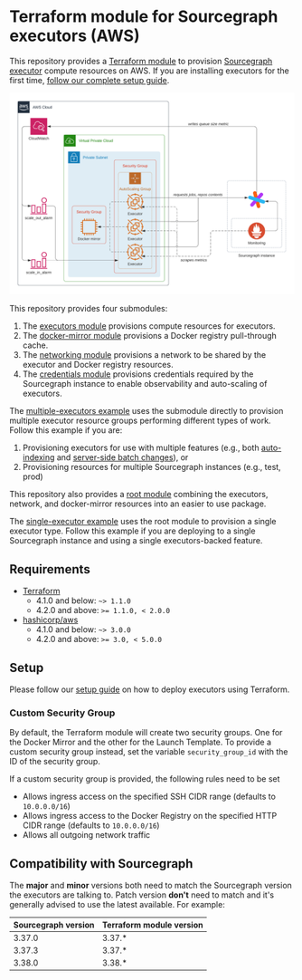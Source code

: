 # Terraform module for Sourcegraph executors (AWS)

This repository provides a [Terraform module](https://learn.hashicorp.com/tutorials/terraform/module-use?in=terraform/modules) to provision [Sourcegraph executor](https://docs.sourcegraph.com/admin/executors) compute resources on AWS. If you are installing executors for the first time, [follow our complete setup guide](https://docs.sourcegraph.com/admin/deploy_executors).

![Infrastructure overview](https://raw.githubusercontent.com/sourcegraph/terraform-aws-executors/master/images/infrastructure.png)

This repository provides four submodules:

1. The [executors module](https://registry.terraform.io/modules/sourcegraph/executors/aws/4.3.0/submodules/executors) provisions compute resources for executors.
2. The [docker-mirror module](https://registry.terraform.io/modules/sourcegraph/executors/aws/4.3.0/submodules/docker-mirror) provisions a Docker registry pull-through cache.
3. The [networking module](https://registry.terraform.io/modules/sourcegraph/executors/aws/4.3.0/submodules/networking) provisions a network to be shared by the executor and Docker registry resources.
4. The [credentials module](https://registry.terraform.io/modules/sourcegraph/executors/aws/4.3.0/submodules/credentials) provisions credentials required by the Sourcegraph instance to enable observability and auto-scaling of executors.

The [multiple-executors example](https://github.com/sourcegraph/terraform-aws-executors/blob/v4.3.0/examples/multiple-executors) uses the submodule directly to provision multiple executor resource groups performing different types of work. Follow this example if you are:

1. Provisioning executors for use with multiple features (e.g., both [auto-indexing](https://docs.sourcegraph.com/code_intelligence/explanations/auto_indexing) and [server-side batch changes](https://docs.sourcegraph.com/batch_changes/explanations/server_side)), or
2. Provisioning resources for multiple Sourcegraph instances (e.g., test, prod)

This repository also provides a [root module](https://registry.terraform.io/modules/sourcegraph/executors/aws/4.3.0) combining the executors, network, and docker-mirror resources into an easier to use package.

The [single-executor example](https://github.com/sourcegraph/terraform-aws-executors/blob/v4.3.0/examples/single-executor) uses the root module to provision a single executor type. Follow this example if you are deploying to a single Sourcegraph instance and using a single executors-backed feature.

## Requirements

- [Terraform](https://www.terraform.io/) 
  - 4.1.0 and below: `~> 1.1.0`
  - 4.2.0 and above: `>= 1.1.0, < 2.0.0`
- [hashicorp/aws](https://registry.terraform.io/providers/hashicorp/aws) 
  - 4.1.0 and below: `~> 3.0.0`
  - 4.2.0 and above: `>= 3.0, < 5.0.0`

## Setup

Please follow our [setup guide](https://docs.sourcegraph.com/admin/deploy_executors_terraform) on how to deploy
executors using Terraform.

### Custom Security Group

By default, the Terraform module will create two security groups. One for the Docker Mirror and the other for 
the Launch Template. To provide a custom security group instead, set the variable `security_group_id` with 
the ID of the security group.

If a custom security group is provided, the following rules need to be set

* Allows ingress access on the specified SSH CIDR range (defaults to `10.0.0.0/16`)
* Allows ingress access to the Docker Registry on the specified HTTP CIDR range (defaults to `10.0.0.0/16`)
* Allows all outgoing network traffic

## Compatibility with Sourcegraph

The **major** and **minor** versions both need to match the Sourcegraph version the executors are talking to. Patch version **don't** need to match and it's generally advised to use the latest available.
For example:

| **Sourcegraph version** | **Terraform module version** |
|-------------------------|------------------------------|
| 3.37.0                  | 3.37.\*                      |
| 3.37.3                  | 3.37.\*                      |
| 3.38.0                  | 3.38.\*                      |
